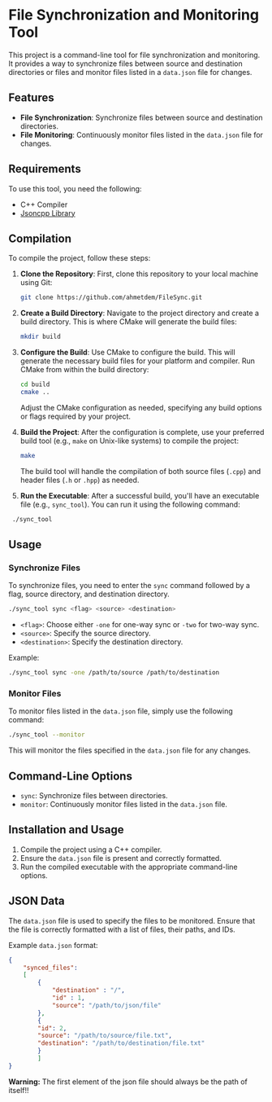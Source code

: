# File Synchronization and Monitoring Tool

This project is a command-line tool for file synchronization and monitoring. It provides a way to synchronize files between source and destination directories or files and monitor files listed in a `data.json` file for changes.


## Features

-   **File Synchronization**: Synchronize files between source and destination directories.
- **File Monitoring**: Continuously monitor files listed in the `data.json` file for changes.


## Requirements

To use this tool, you need the following:

-   C++ Compiler
-   [Jsoncpp Library](https://github.com/open-source-parsers/jsoncpp)

## Compilation

To compile the project, follow these steps:

1.  **Clone the Repository**: First, clone this repository to your local machine using Git:
	 
	 ```bash
    git clone https://github.com/ahmetdem/FileSync.git
    ```
2.  **Create a Build Directory**: Navigate to the project directory and create a build directory. This is where CMake will generate the build files:
    ```bash 
    mkdir build
    ``` 
    
3.  **Configure the Build**: Use CMake to configure the build. This will generate the necessary build files for your platform and compiler. Run CMake from within the build directory:

	```bash 
	cd build
	cmake ..
	```

	Adjust the CMake configuration as needed, specifying any build options or flags required by your project.
    
4.  **Build the Project**: After the configuration is complete, use your preferred build tool (e.g., `make` on Unix-like systems) to compile the project:
    
	```bash
	make 
	```
    
    The build tool will handle the compilation of both source files (`.cpp`) and header files (`.h` or `.hpp`) as needed.
    
5.  **Run the Executable**: After a successful build, you'll have an executable file (e.g., `sync_tool`). You can run it using the following command:
   
   ```bash 
    ./sync_tool
```

## Usage

### Synchronize Files

To synchronize files, you need to enter the `sync` command followed by a flag, source directory, and destination directory.

```bash 
./sync_tool sync <flag> <source> <destination>
 ```

-   `<flag>`: Choose either `-one` for one-way sync or `-two` for two-way sync.
-   `<source>`: Specify the source directory.
-   `<destination>`: Specify the destination directory.


Example:

```bash 
./sync_tool sync -one /path/to/source /path/to/destination
 ```

### Monitor Files

To monitor files listed in the `data.json` file, simply use the following command:

```bash 
./sync_tool --monitor
```

This will monitor the files specified in the `data.json` file for any changes.

## Command-Line Options

-   `sync`: Synchronize files between directories.
-   `monitor`: Continuously monitor files listed in the `data.json` file.

## Installation and Usage

1.  Compile the project using a C++ compiler.
2.  Ensure the `data.json` file is present and correctly formatted.
3.  Run the compiled executable with the appropriate command-line options.

## JSON Data

The `data.json` file is used to specify the files to be monitored. Ensure that the file is correctly formatted with a list of files, their paths, and IDs.

Example `data.json` format:

```json 
{
    "synced_files": 
	[
		{
			"destination" : "/",
			"id" : 1,
			"source": "/path/to/json/file"
		},
		{
		"id": 2,
		"source": "/path/to/source/file.txt",
		"destination": "/path/to/destination/file.txt"
		}
    	]
}
```

**Warning:** The first element of the json file should always be the path of itself!!

